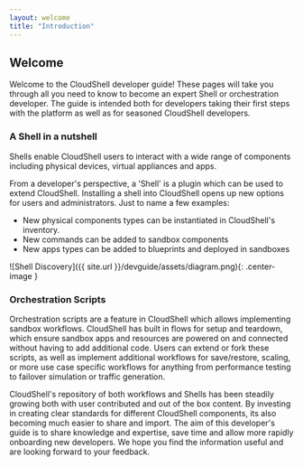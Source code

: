 ```yaml
---
layout: welcome
title: "Introduction"
---
```


## Welcome

Welcome to the CloudShell developer guide!
These pages will take you through all you need to know to become an expert Shell or orchestration developer.
 The guide is intended both for developers taking their first steps with the platform as well as for seasoned CloudShell developers.

### A Shell in a nutshell

Shells enable CloudShell users to interact with a wide range of components including physical devices, virtual appliances and apps.

From a developer's perspective, a 'Shell' is a plugin which can be used to extend CloudShell. Installing a shell into CloudShell opens up new options for users and administrators. Just to name a few examples:

* New physical components types can be instantiated in CloudShell's inventory.
* New commands can be added to sandbox components
* New apps types can be added to blueprints and deployed in sandboxes

![Shell Discovery]({{ site.url }}/devguide/assets/diagram.png){: .center-image }

### Orchestration Scripts

Orchestration scripts are a feature in CloudShell which allows implementing sandbox workflows.
CloudShell has built in flows for setup and teardown, which ensure sandbox apps and resources are powered on and
connected without having to add additional code. Users can extend or fork these scripts, as well as implement additional
workflows for save/restore, scaling, or more use case specific workflows for anything from performance testing to
failover simulation or traffic generation.


CloudShell's repository of both workflows and Shells has been steadily growing both with user contributed and
out of the box content. By investing in creating clear standards for different CloudShell components, its also becoming
much easier to share and import. The aim of this developer's guide is to share knowledge and expertise, save time
and allow more rapidly onboarding new developers. We hope you find the information useful and are looking forward to your
feedback.
